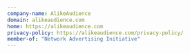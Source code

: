 ```yaml
---
company-name: AlikeAudience
domain: alikeaudience.com
home: https://alikeaudience.com
privacy-policy: https://alikeaudience.com/privacy-policy/
member-of: "Network Advertising Initiative"
---
```




